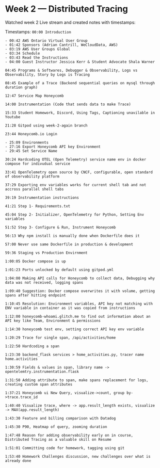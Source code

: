 # Week 2 — Distributed Tracing

Watched week 2 Live stream and created notes with timestamps:

Timestamps:
`00:00 Introduction`

	- 00:42 AWS Ontario Virtual User Group
	- 01:42 Sponsors (Adrian Cantrill, WeCloudData, AWS)
	- 03:19 AWS User Groups Global
	- 03:34 Schedule
	- 03:43 Read the Instructions
	- 04:00 Guest Instructor Jessica Kerr & Student Advocate Shala Warner
	
`04:45 Programs & Softwares, Debugger & Observability, Logs vs Observability, Story by Logs is Tracing`

`08:45 Example of a Trace (Backend sequential queries on mysql through duration graph)`

`12:47 Service Map Honeycomb`

`14:00 Instrumentation (Code that sends data to make Trace)`

`15:33 Student Homework, Discord, Using Tags, Captioning unavilable in Youtube`

`21:28 Gitpod using week-2-again branch`

`23:44 Honeycomb.io Login`

	- 25:09 Environments
	- 27:16 Export Honeycomb API key Environment
	- 29:45 Set Service Name
	
`30:24 Hardcoding OTEL (Open Telemetry) service name env in docker compose for indivudual service`

`33:41 OpenTelemetry open source by CNCF, configurable, open standard of observability platform`

`37:29 Exporting env variables works for current shell tab and not accross parallel shell tabs`

`39:19 Instrumentation instructions`

`41:21 Step 1- Requirements.txt `

`45:04 Step 2- Initializer, OpenTelemetry for Python, Setting Env variables`

`51:52 Step 3- Configure & Run, Instrument Honeycomb`

`56:13 Why npm install is manually done when Dockerfile does it`

`57:00 Never use same Dockerfile in production & development`

`59:36 Staging vs Production Envirnment`

`1:00:05 Docker compose is up`

`1:01:23 Ports unlocked by default using gitpod.yml`

`1:04:00 Making API calls for Honeycomb to collect data, Debugging why data was not received, logging spans`

`1:09:40 Suggestion: Docker compose overwrites it with volume, getting spans after hitting endpoint`

`1:10:45 Resolution: Environment variables, API key not matching with ENV variable in container as it was copied from instructions`

`1:12:00 honeycomb-whoami.glitch.me to find out information about an API key like Team, Environment & permissions`

`1:14:30 honeycomb test env, setting correct API key env variable`

`1:20:29 Trace for single span, /api/activities/home`

`1:22:50 Hardcoding a span`

`1:23:30 backend_flask services > home_activities.py, tracer name home.activities`

`1:30:59 Fields & values in span, library name -> opentelemtry.instrumentation.flask`

`1:31:50 Adding attribute to span, make spans replacement for logs, creating custom span attributes`

`1:37:21 Honeycomb ui New Query, visualize->count, group by->trace.trace_id`

`1:40:40 Visualize trace, where -> app.result_length exists, visualize -> MAX(app.result_length)`

`1:43:30 Feature and billing comparison with Datadog`

`1:45:30 P90, Heatmap of query, zooming duration`

`1:47:48 Reason for adding observability early on in course, Distributed Tracing as a valuable skill on Resume`

`1:51:01 Committing code for homework, tagging using git`

`1:53:40 Homework Challenges discussion, new challenges over what is already done`
